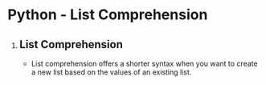 # Python - List Comprehension
<!DOCTYPE html>
<html>
<body>
    <ol>
        <li>
            <h2>List Comprehension</h2>
            <ul>
                <li>List comprehension offers a shorter syntax when you want to create a new list based on the values of an existing list.</li>
            </ul>
        </li>
    </ol>
</body>
</html>
